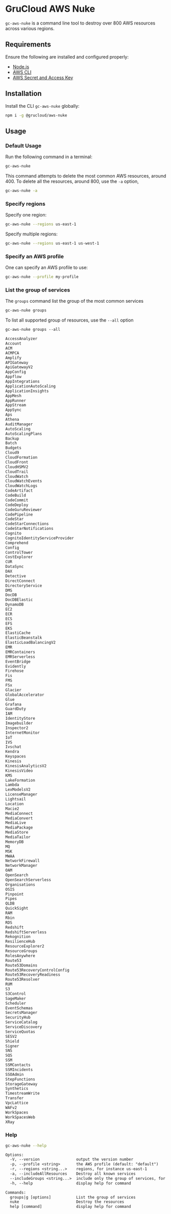 # GruCloud AWS Nuke

`gc-aws-nuke` is a command line tool to destroy over 800 AWS resources across various regions.

## Requirements

Ensure the following are installed and configured properly:

- [Node.js](https://nodejs.org)
- [AWS CLI](https://docs.aws.amazon.com/cli/latest/userguide/getting-started-install.html)
- [AWS Secret and Access Key](https://console.aws.amazon.com/iam/home#/security_credentials)

## Installation

Install the CLI `gc-aws-nuke` globally:

```sh
npm i -g @grucloud/aws-nuke
```

## Usage

### Default Usage

Run the following command in a terminal:

```sh
gc-aws-nuke
```

This command attempts to delete the most common AWS resources, around 400. To delete all the resources, around 800, use the `-a` option,

```sh
gc-aws-nuke -a
```

### Specify regions

Specify one region:

```sh
gc-aws-nuke --regions us-east-1
```

Specify multiple regions:

```sh
gc-aws-nuke --regions us-east-1 us-west-1
```

### Specify an AWS profile

One can specify an AWS profile to use:

```sh
gc-aws-nuke --profile my-profile
```

### List the group of services

The `groups` command list the group of the most common services

```sh
gc-aws-nuke groups
```

To list all supported group of resources, use the `--all` option

```txt
gc-aws-nuke groups --all
```

```txt
AccessAnalyzer
Account
ACM
ACMPCA
Amplify
APIGateway
ApiGatewayV2
AppConfig
Appflow
AppIntegrations
ApplicationAutoScaling
ApplicationInsights
AppMesh
AppRunner
AppStream
AppSync
Aps
Athena
AuditManager
AutoScaling
AutoScalingPlans
Backup
Batch
Budgets
Cloud9
CloudFormation
CloudFront
CloudHSMV2
CloudTrail
CloudWatch
CloudWatchEvents
CloudWatchLogs
CodeArtifact
CodeBuild
CodeCommit
CodeDeploy
CodeGuruReviewer
CodePipeline
CodeStar
CodeStarConnections
CodeStarNotifications
Cognito
CognitoIdentityServiceProvider
Comprehend
Config
ControlTower
CostExplorer
CUR
DataSync
DAX
Detective
DirectConnect
DirectoryService
DMS
DocDB
DocDBElastic
DynamoDB
EC2
ECR
ECS
EFS
EKS
ElastiCache
ElasticBeanstalk
ElasticLoadBalancingV2
EMR
EMRContainers
EMRServerless
EventBridge
Evidently
Firehose
Fis
FMS
FSx
Glacier
GlobalAccelerator
Glue
Grafana
GuardDuty
IAM
IdentityStore
Imagebuilder
Inspector2
InternetMonitor
IoT
IVS
Ivschat
Kendra
Keyspaces
Kinesis
KinesisAnalyticsV2
KinesisVideo
KMS
LakeFormation
Lambda
LexModelsV2
LicenseManager
Lightsail
Location
Macie2
MediaConnect
MediaConvert
MediaLive
MediaPackage
MediaStore
MediaTailor
MemoryDB
MQ
MSK
MWAA
NetworkFirewall
NetworkManager
OAM
OpenSearch
OpenSearchServerless
Organisations
OSIS
Pinpoint
Pipes
QLDB
QuickSight
RAM
Rbin
RDS
Redshift
RedshiftServerless
Rekognition
ResilienceHub
ResourceExplorer2
ResourceGroups
RolesAnywhere
Route53
Route53Domains
Route53RecoveryControlConfig
Route53RecoveryReadiness
Route53Resolver
RUM
S3
S3Control
SageMaker
Scheduler
EventSchemas
SecretsManager
SecurityHub
ServiceCatalog
ServiceDiscovery
ServiceQuotas
SESV2
Shield
Signer
SNS
SQS
SSM
SSMContacts
SSMIncidents
SSOAdmin
StepFunctions
StorageGateway
Synthetics
TimestreamWrite
Transfer
VpcLattice
WAFv2
WorkSpaces
WorkSpacesWeb
XRay
```

### Help

```sh
gc-aws-nuke --help
```

```txt
Options:
  -V, --version                output the version number
  -p, --profile <string>       the AWS profile (default: "default")
  -r, --regions <string...>    regions, for instance us-east-1
  -a, --includeAllResources    Destroy all known services
  --includeGroups <string...>  include only the group of services, for instance EC2, RDS, ECS, SSM
  -h, --help                   display help for command

Commands:
  groups|g [options]           List the group of services
  nuke                         Destroy the resources
  help [command]               display help for command
```
